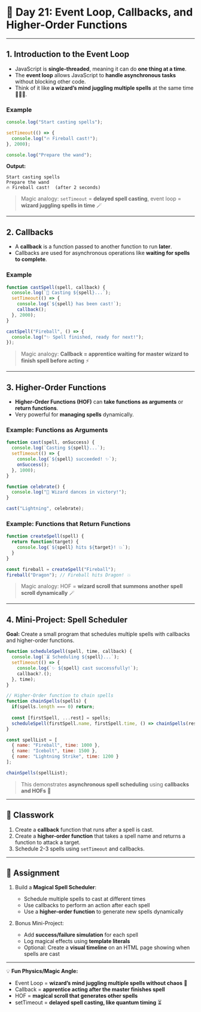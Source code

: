 
# 📘 Day 21: Event Loop, Callbacks, and Higher-Order Functions

---

## **1. Introduction to the Event Loop**

* JavaScript is **single-threaded**, meaning it can do **one thing at a time**.
* The **event loop** allows JavaScript to **handle asynchronous tasks** without blocking other code.
* Think of it like **a wizard’s mind juggling multiple spells** at the same time 🧙‍♂️✨.

### Example

```javascript
console.log("Start casting spells");

setTimeout(() => {
  console.log("🔥 Fireball cast!");
}, 2000);

console.log("Prepare the wand");
```

**Output:**

```
Start casting spells
Prepare the wand
🔥 Fireball cast!  (after 2 seconds)
```

> Magic analogy: `setTimeout` = **delayed spell casting**, event loop = **wizard juggling spells in time** 🪄

---

## **2. Callbacks**

* A **callback** is a function passed to another function to run **later**.
* Callbacks are used for asynchronous operations like **waiting for spells to complete**.

### Example

```javascript
function castSpell(spell, callback) {
  console.log(`🔮 Casting ${spell}...`);
  setTimeout(() => {
    console.log(`${spell} has been cast!`);
    callback();
  }, 2000);
}

castSpell("Fireball", () => {
  console.log("✨ Spell finished, ready for next!");
});
```

> Magic analogy: **Callback = apprentice waiting for master wizard to finish spell before acting** ⚡

---

## **3. Higher-Order Functions**

* **Higher-Order Functions (HOF)** can **take functions as arguments** or **return functions**.
* Very powerful for **managing spells** dynamically.

### Example: Functions as Arguments

```javascript
function cast(spell, onSuccess) {
  console.log(`Casting ${spell}...`);
  setTimeout(() => {
    console.log(`${spell} succeeded! ✨`);
    onSuccess();
  }, 1000);
}

function celebrate() {
  console.log("🎉 Wizard dances in victory!");
}

cast("Lightning", celebrate);
```

### Example: Functions that Return Functions

```javascript
function createSpell(spell) {
  return function(target) {
    console.log(`${spell} hits ${target}! 💥`);
  }
}

const fireball = createSpell("Fireball");
fireball("Dragon"); // Fireball hits Dragon! 💥
```

> Magic analogy: HOF = **wizard scroll that summons another spell scroll dynamically** 🪄

---

## **4. Mini-Project: Spell Scheduler**

**Goal:** Create a small program that schedules multiple spells with callbacks and higher-order functions.

```javascript
function scheduleSpell(spell, time, callback) {
  console.log(`⏳ Scheduling ${spell}...`);
  setTimeout(() => {
    console.log(`✨ ${spell} cast successfully!`);
    callback?.();
  }, time);
}

// Higher-Order function to chain spells
function chainSpells(spells) {
  if(spells.length === 0) return;
  
  const [firstSpell, ...rest] = spells;
  scheduleSpell(firstSpell.name, firstSpell.time, () => chainSpells(rest));
}

const spellList = [
  { name: "Fireball", time: 1000 },
  { name: "Icebolt", time: 1500 },
  { name: "Lightning Strike", time: 1200 }
];

chainSpells(spellList);
```

> This demonstrates **asynchronous spell scheduling** using **callbacks and HOFs** 🌟

---

## 🎯 Classwork

1. Create a **callback** function that runs after a spell is cast.
2. Create a **higher-order function** that takes a spell name and returns a function to attack a target.
3. Schedule 2-3 spells using `setTimeout` and callbacks.

---

## 📝 Assignment

1. Build a **Magical Spell Scheduler**:

   * Schedule multiple spells to cast at different times
   * Use callbacks to perform an action after each spell
   * Use a **higher-order function** to generate new spells dynamically
2. Bonus Mini-Project:

   * Add **success/failure simulation** for each spell
   * Log magical effects using **template literals**
   * Optional: Create a **visual timeline** on an HTML page showing when spells are cast

---

💡 **Fun Physics/Magic Angle:**

* Event Loop = **wizard’s mind juggling multiple spells without chaos** 🧠
* Callback = **apprentice acting after the master finishes spell**
* HOF = **magical scroll that generates other spells**
* setTimeout = **delayed spell casting, like quantum timing** ⏳

